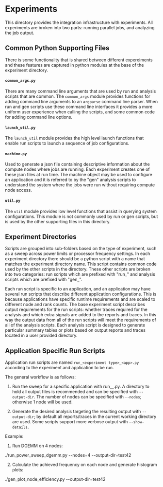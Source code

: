 # Experiments

This directory provides the integration infrastructure with
experiments.  All experiments are broken into two parts: running
parallel jobs, and analyzing the job output.

## Common Python Supporting Files

There is some functionality that is shared between different
expereiments and these features are captured in python modules
at the base of the experiment directory.

#### `common_args.py`

There are many command line arguments that are used by run and
analysis scripts that are common.  The `common_args` module provides
functions for adding command line arguments to an `argparse` command
line parser.  When run and gen scripts use these command line
interfaces it provides a more uniform user experience when calling the
scripts, and some common code for adding command line options.

#### `launch_util.py`

The `launch_util` module provides the high level launch functions that
enable run scripts to launch a sequence of job configurations.

#### `machine.py`

Used to generate a json file containing descriptive information about
the compute nodes where jobs are running.  Each experiment creates one
of these json files at run time.  The machine object may be used to
configure an application and it is referred to by the "gen" analysis
scripts to understand the system where the jobs were run without
requiring compute node access.

#### `util.py`

The `util` module provides low level functions that assist in querying
system configurations.  This module is not commonly used by run or gen
scripts, but is used by the other supporting files in this directory.

## Experiment Directories

Scripts are grouped into sub-folders based on the type of
experiment, such as a sweep across power limits or processor
frequency settings.  In each experiment directory there should be
a python script with a name that matches the experiment directory
name.  This script contains common code used by the other scripts
in the directory.  These other scripts are broken into two
categories: run scripts which are prefixed with "run_" and
analysis scripts which are prefixed with "gen_".

Each run script is specific to an application, and an application
may have several run scripts that describe different application
configurations.  This is because applications have specific
runtime requirements and are scaled to different node and rank
counts.  The base experiment script describes output requirements
for the run scripts: whether traces required for the analysis and
which extra signals are added to the reports and traces.  In this
way the output data from all of the run scripts will meet the
requirements of all of the analysis scripts.  Each analysis script
is designed to generate particular summary tables or plots based
on output reports and traces located in a user provided directory.


Application Specific Run Scripts
--------------------------------

Application run scripts are named `run_<experiment type>_<app>.py`
according to the experiment and application to be run.

The general workflow is as follows:

1. Run the sweep for a specific application with
   run_<exp>_<app>.py.  A directory to hold all output files is
   recommended and can be specified with `--output-dir`.  The number
   of nodes can be specified with `--nodes`; otherwise 1 node will be
   used.

2. Generate the desired analysis targeting the resulting output with
   `--output-dir`; by default all reports/traces in the current
   working directory are used.  Some scripts support more verbose
   output with `--show-details`.

Example:

1. Run DGEMM on 4 nodes:

  ./run_power_sweep_dgemm.py --nodes=4 --output-dir=test42

2. Calculate the achieved frequency on each node and generate histogram plots:

  ./gen_plot_node_efficiency.py --output-dir=test42
